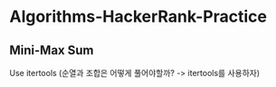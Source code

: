 # Algorithms-HackerRank-Practice
 
## Mini-Max Sum
Use itertools
(순열과 조합은 어떻게 풀어야할까? -> itertools를 사용하자)
